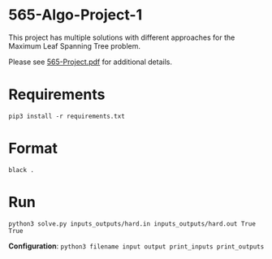 # 565-Algo-Project-1

This project has multiple solutions with different approaches  for the Maximum Leaf Spanning Tree problem. 

Please see [565-Project.pdf](565-Project.pdf) for additional details.

# Requirements
```
pip3 install -r requirements.txt
```


# Format
```
black .
```

# Run
```
python3 solve.py inputs_outputs/hard.in inputs_outputs/hard.out True True
```
**Configuration**: `python3 filename input output print_inputs print_outputs`
